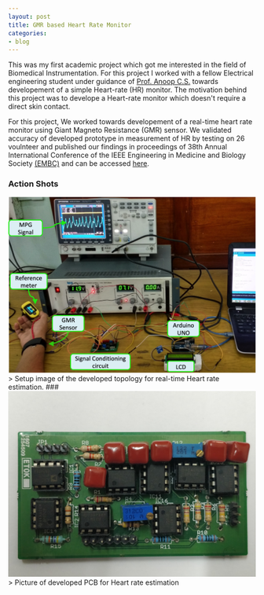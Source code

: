 ```yaml
---
layout: post
title: GMR based Heart Rate Monitor
categories:
- blog
---
```

This was my first academic project which got me interested in the field of Biomedical Instrumentation. For this project I worked with a fellow Electrical engineering student under guidance of [Prof. Anoop C.S.](https://www.iist.ac.in/avionics/anoop.cs) towards developement of a simple Heart-rate (HR) monitor. The motivation behind this project was to develope a Heart-rate monitor which doesn't require a direct skin contact. 

For this project, We worked towards developement of a real-time heart rate monitor using Giant Magneto Resistance (GMR) sensor. We validated accuracy of developed prototype in measurement of HR by testing on 26 voulnteer and published our findings in proceedings of 38th Annual International Conference of the IEEE Engineering in Medicine and Biology Society [(EMBC)](#) and can be accessed [here](https://ieeexplore.ieee.org/document/7591819).

### Action Shots
<img src="/_HR/HR%20Setup.png"/>
> Setup image of the developed topology for real-time Heart rate estimation.
###
<img src="https://github.com/chughvinit/chughvinit.github.io/blob/master/_HR/IMG_20181101_153456.jpg"/>
> Picture of developed PCB for Heart rate estimation
<!--
Tattooed roof party *vinyl* freegan single-origin coffee wayfarers tousled, umami yr
meggings hella selvage. Butcher bespoke seitan, cornhole umami gentrify put a bird 
on it occupy trust fund. Umami whatever kitsch, locavore fingerstache Tumblr pork belly
[keffiyeh](#). Chia Echo Park Pitchfork, Blue Bottle [hashtag](#) stumptown skateboard selvage 
mixtape. Echo Park retro butcher banjo cardigan, seitan flannel Brooklyn paleo fixie 
Truffaut. Forage mustache Thundercats next level disrupt. Bicycle rights forage tattooed
chia, **wayfarers** swag raw denim hashtag biodiesel occupy gastropub!

---

# It's all in the game.

## You come at the king, you best not miss.

### Be subtle with it, man. You know what subtle means?

VHS post-ironic cred **bespoke** banjo. Wayfarers literally gentrify, flexitarian fap 
dreamcatcher plaid cornhole Intelligentsia paleo. Beard try-hard direct trade, shabby chic 
Helvetica `look ma, I can code`. Lo-fi American Apparel tattooed [Vice](#) tofu, yr vinyl. 
Williamsburg butcher hella mumblecore fixie mlkshk, cliche wolf keytar mixtape kitsch banh mi 
salvia. High Life Odd Future *chambray* kale chips hoodie, cray pop-up. Helvetica narwhal 
iPhone try-hard jean shorts.

> This is a quote from someone famous about productivity


Syntax highlighting with Solarized theme.

{% highlight ruby %}
class User < ActiveRecord::Base
  attr_accessible :email, :name

  ... tons of other crap ...

end

{% endhighlight %}
-->
